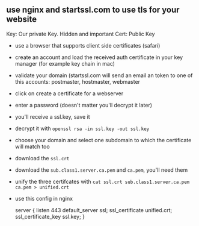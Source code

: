 use nginx and startssl.com to use tls for your website
------------------------------------------------------

Key: Our private Key. Hidden and important
Cert: Public Key

- use a browser that supports client side certificates (safari)
- create an account and load the received auth certificate in your key manager (for example key chain in mac)
- validate your domain (startssl.com will send an email an token to one of this accounts: postmaster, hostmaster, webmaster
- click on create a certificate for a webserver
- enter a password (doesn't matter you'll decrypt it later)
- you'll receive a ssl.key, save it
- decrypt it with `openssl rsa -in ssl.key -out ssl.key`
- choose your domain and select one subdomain to which the certificate will match too
- download the `ssl.crt`
- download the `sub.class1.server.ca.pem` and `ca.pem`, you'll need them
- unify the three certifcates with `cat ssl.crt sub.class1.server.ca.pem ca.pem > unified.crt`
- use this config in nginx


    server {
        listen 443 default_server ssl;
        ssl_certificate      unified.crt;
        ssl_certificate_key  ssl.key;
    }
